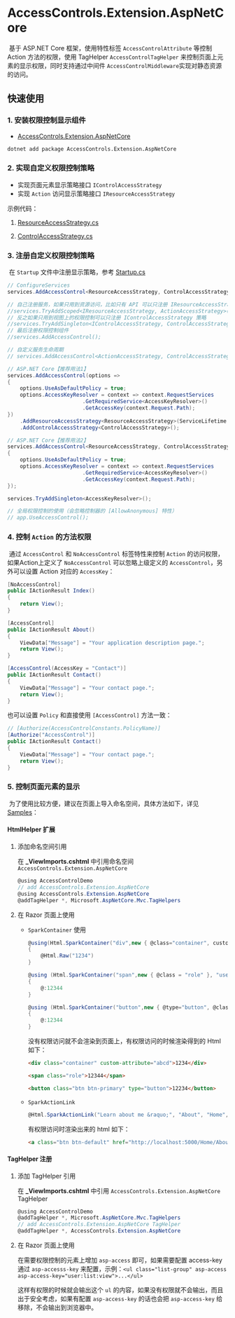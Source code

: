 # AccessControls.Extension.AspNetCore

​	基于 ASP.NET Core 框架，使用特性标签 `AccessControlAttribute` 等控制 Action 方法的权限，使用 TagHelper `AccessControlTagHelper` 来控制页面上元素的显示权限，同时支持通过中间件 `AccessControlMiddleware`实现对静态资源的访问。

## 快速使用

### 1. 安装权限控制显示组件 

* [AccessControls.Extension.AspNetCore](https://www.nuget.org/packages/AccessControls.Extension.AspNetCore)

``` bash
dotnet add package AccessControls.Extension.AspNetCore
```

### 2. 实现自定义权限控制策略

- 实现页面元素显示策略接口 `IControlAccessStrategy`
- 实现 `Action` 访问显示策略接口 `IResourceAccessStrategy`

示例代码：

1. [ResourceAccessStrategy.cs](https://github.com/Run2948/AccessControls.Extension.AspNetCore/blob/master/samples/AccessControlDemo/Services/ActionAccessStrategy.cs)

1. [ControlAccessStrategy.cs](https://github.com/Run2948/AccessControls.Extension.AspNetCore/blob/master/samples/AccessControlDemo/Services/ControlAccessStrategy.cs)

### 3. 注册自定义权限控制策略

​	在 `Startup` 文件中注册显示策略，参考 [Startup.cs](https://github.com/Run2948/AccessControls.Extension.AspNetCore/blob/master/samples/AccessControlDemo/Startup.cs)

``` csharp
// ConfigureServices
services.AddAccessControl<ResourceAccessStrategy, ControlAccessStrategy>();

// 自己注册服务，如果只用到资源访问，比如只有 API 可以只注册 IResourceAccessStrategy 策略
//services.TryAddScoped<IResourceAccessStrategy, ActionAccessStrategy>();
// 反之如果只用到视图上的权限控制可以只注册 IControlAccessStrategy 策略
//services.TryAddSingleton<IControlAccessStrategy, ControlAccessStrategy>();
// 最后注册权限控制组件
//services.AddAccessControl();

// 自定义服务生命周期
// services.AddAccessControl<ActionAccessStrategy, ControlAccessStrategy>(ServiceLifetime.Scoped, ServiceLifetime.Singleton);

// ASP.NET Core【推荐用法1】
services.AddAccessControl(options =>
{
    options.UseAsDefaultPolicy = true;
    options.AccessKeyResolver = context => context.RequestServices
                        .GetRequiredService<AccessKeyResolver>()
                        .GetAccessKey(context.Request.Path);
})
    .AddResourceAccessStrategy<ResourceAccessStrategy>(ServiceLifetime.Scoped)
    .AddControlAccessStrategy<ControlAccessStrategy>();

// ASP.NET Core【推荐用法2】
services.AddAccessControl<ResourceAccessStrategy, ControlAccessStrategy>(options =>
{
    options.UseAsDefaultPolicy = true;
    options.AccessKeyResolver = context => context.RequestServices
                        .GetRequiredService<AccessKeyResolver>()
                        .GetAccessKey(context.Request.Path);
});

services.TryAddSingleton<AccessKeyResolver>();

// 全局权限控制的使用（会忽略控制器的 [AllowAnonymous] 特性）
// app.UseAccessControl();
```

### 4. 控制 `Action` 的方法权限

​	通过 `AccessControl` 和 `NoAccessControl` 标签特性来控制 `Action` 的访问权限，如果Action上定义了 `NoAccessControl` 可以忽略上级定义的 `AccessControl`，另外可以设置 Action 对应的 `AccessKey`：

``` csharp
[NoAccessControl]
public IActionResult Index()
{
    return View();
}

[AccessControl]
public IActionResult About()
{
    ViewData["Message"] = "Your application description page.";
    return View();
}

[AccessControl(AccessKey = "Contact")]
public IActionResult Contact()
{
    ViewData["Message"] = "Your contact page.";
    return View();
}
```

也可以设置 `Policy` 和直接使用 `[AccessControl]` 方法一致：

``` csharp
// [Authorize(AccessControlConstants.PolicyName)]
[Authorize("AccessControl")]
public IActionResult Contact()
{
    ViewData["Message"] = "Your contact page.";
    return View();
}
```

### 5. 控制页面元素的显示

​	为了使用比较方便，建议在页面上导入命名空间，具体方法如下，详见  [Samples](https://github.com/Run2948/AccessControls.Extension.AspNetCore/blob/master/samples/AccessControlDemo)：

#### HtmlHelper 扩展

1. 添加命名空间引用

    在  **_ViewImports.cshtml** 中引用命名空间 `AccessControls.Extension.AspNetCore`

    ``` csharp
    @using AccessControlDemo
    // add AccessControls.Extension.AspNetCore
    @using AccessControls.Extension.AspNetCore
    @addTagHelper *, Microsoft.AspNetCore.Mvc.TagHelpers
    ```

2. 在 Razor 页面上使用

      - `SparkContainer` 使用

          ``` csharp
          @using(Html.SparkContainer("div",new { @class="container", custom-attribute = "abcd" }))
          {
              @Html.Raw("1234")
          }
          
          @using (Html.SparkContainer("span",new { @class = "role" }, "user:role:view"))
          {
              @:12344
          }
          
          @using (Html.SparkContainer("button",new { @type="button", @class= "btn btn-primary" }, "user:role:add"))
          {
              @:12344
          }
          ```

          没有权限访问就不会渲染到页面上，有权限访问的时候渲染得到的 Html 如下：

          ``` html
          <div class="container" custom-attribute="abcd">1234</div>
          
          <span class="role">12344</span>
          
          <button class="btn btn-primary" type="button">12234</button>
          ```


      - `SparkActionLink`

          ``` csharp
          @Html.SparkActionLink("Learn about me &raquo;", "About", "Home", new { @class = "btn btn-default", "user:detail:show" })
          ```

          有权限访问时渲染出来的 html 如下：

          ``` html
          <a class="btn btn-default" href="http://localhost:5000/Home/About">Learn about me »</a>
          ```


#### TagHelper  注册

1. 添加 TagHelper 引用

    在 **_ViewImports.cshtml** 中引用 `AccessControls.Extension.AspNetCore` TagHelper

    ``` csharp
    @using AccessControlDemo
    @addTagHelper *, Microsoft.AspNetCore.Mvc.TagHelpers
    // add AccessControls.Extension.AspNetCore TagHelper
    @addTagHelper *, AccessControls.Extension.AspNetCore
    ```

2. 在 Razor 页面上使用

    在需要权限控制的元素上增加 `asp-access` 即可，如果需要配置 access-key 通过 `asp-accesss-key` 来配置，示例：`<ul class="list-group" asp-access asp-access-key="user:list:view">...</ul>`

    这样有权限的时候就会输出这个 `ul` 的内容，如果没有权限就不会输出，而且出于安全考虑，如果有配置 `asp-access-key` 的话也会把 `asp-access-key` 给移除，不会输出到浏览器中。
